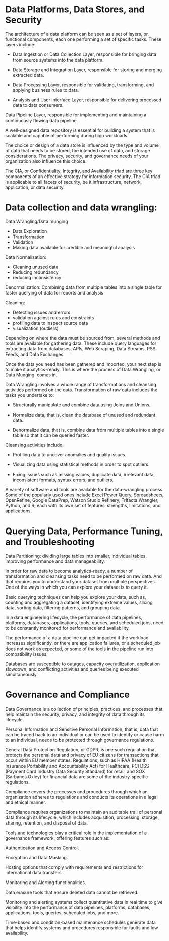 # Data Platforms, Data Stores, and Security

The architecture of a data platform can be seen as a set of layers, or functional components, each one performing a set of specific tasks. These layers include:

- Data Ingestion or Data Collection Layer, responsible for bringing data from source systems into the data platform.

- Data Storage and Integration Layer, responsible for storing and merging extracted data.

- Data Processing Layer, responsible for validating, transforming, and applying business rules to data.

- Analysis and User Interface Layer, responsible for delivering processed data to data consumers.

Data Pipeline Layer, responsible for implementing and maintaining a continuously flowing data pipeline.

A well-designed data repository is essential for building a system that is scalable and capable of performing during high workloads. 

The choice or design of a data store is influenced by the type and volume of data that needs to be stored, the intended use of data, and storage considerations. 
The privacy, security, and governance needs of your organization also influence this choice.

The CIA, or Confidentiality, Integrity, and Availability triad are three key components of an effective strategy for information security. 
The CIA triad is applicable to all facets of security, be it infrastructure, network, application, or data security.


# Data collection and data wrangling:

Data Wrangling/Data munging
- Data Exploration
- Transformation
- Validation
- Making data available for credible and meaningful analysis

Data Normalization:
- Cleaning unused data
- Reducing redundancy
- reducing inconsistency

Denormalization: 
Combining data from multiple tables into a single table for faster querying of data for reports and analysis

Cleaning:
- Detecting issues and errors
- validation against rules and constraints
- profiling data to inspect source data
- visualization (outliers)

Depending on where the data must be sourced from, several methods and tools are available for gathering data. 
These include query languages for extracting data from databases, APIs, Web Scraping, Data Streams, RSS Feeds, and Data Exchanges. 

Once the data you need has been gathered and imported, your next step is to make it analytics-ready. This is where the process of Data Wrangling, or Data Munging, comes in. 

Data Wrangling involves a whole range of transformations and cleansing activities performed on the data. Transformation of raw data includes the tasks you undertake to: 

- Structurally manipulate and combine data using Joins and Unions. 

- Normalize data, that is, clean the database of unused and redundant data.

- Denormalize data, that is, combine data from multiple tables into a single table so that it can be queried faster.

Cleansing activities include: 

- Profiling data to uncover anomalies and quality issues.

- Visualizing data using statistical methods in order to spot outliers.

- Fixing issues such as missing values, duplicate data, irrelevant data, inconsistent formats, syntax errors, and outliers. 

A variety of software and tools are available for the data-wrangling process. Some of the popularly used ones include Excel Power Query, 
Spreadsheets, OpenRefine, Google DataPrep, Watson Studio Refinery, Trifacta Wrangler, Python, and R, each with its own set of features, strengths, limitations, and applications.


# Querying Data, Performance Tuning, and Troubleshooting

Data Partitioning: dividing large tables into smaller, individual tables, improving performance and data manageability.

In order for raw data to become analytics-ready, a number of transformation and cleansing tasks need to be performed on raw data. And that requires you to understand your dataset from multiple perspectives. One of the ways in which you can explore your dataset is to query it. 

Basic querying techniques can help you explore your data, such as, counting and aggregating a dataset, identifying extreme values, slicing data, sorting data, filtering patterns, and grouping data.

In a data engineering lifecycle, the performance of data pipelines, platforms, databases, applications, tools, queries, and scheduled jobs, need to be constantly monitored for performance and availability. 

The performance of a data pipeline can get impacted if the workload increases significantly, or there are application failures, or a scheduled job does not work as expected, or some of the tools in the pipeline run into compatibility issues. 

Databases are susceptible to outages, capacity overutilization, application slowdown, and conflicting activities and queries being executed simultaneously. 

# Governance and Compliance

Data Governance is a collection of principles, practices, and processes that help maintain the security, privacy, and integrity of data through its lifecycle.

Personal Information and Sensitive Personal Information, that is, data that can be traced back to an individual or can be used to identify or cause harm to an individual, needs to be protected through governance regulations. 

General Data Protection Regulation, or GDPR, is one such regulation that protects the personal data and privacy of EU citizens for transactions that occur within EU member states. 
Regulations, such as HIPAA (Health Insurance Portability and Accountability Act) for Healthcare, PCI DSS (Payment Card Industry Data Security Standard) for retail, and SOX (Sarbanes Oxley) for financial data are some of the industry-specific regulations. 

Compliance covers the processes and procedures through which an organization adheres to regulations and conducts its operations in a legal and ethical manner.

Compliance requires organizations to maintain an auditable trail of personal data through its lifecycle, which includes acquisition, processing, storage, sharing, retention, and disposal of data.

Tools and technologies play a critical role in the implementation of a governance framework, offering features such as:

Authentication and Access Control.

Encryption and Data Masking.

Hosting options that comply with requirements and restrictions for international data transfers.

Monitoring and Alerting functionalities.

Data erasure tools that ensure deleted data cannot be retrieved.


Monitoring and alerting systems collect quantitative data in real time to give visibility into the performance of data pipelines, platforms, databases, applications, tools, queries, scheduled jobs, and more.

Time-based and condition-based maintenance schedules generate data that helps identify systems and procedures responsible for faults and low availability.
